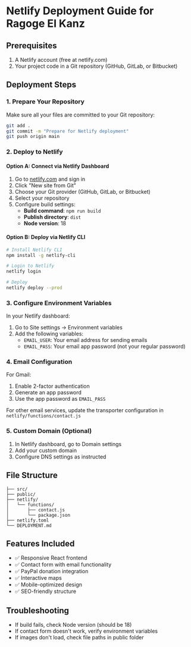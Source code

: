 # Netlify Deployment Guide for Ragoge El Kanz

## Prerequisites
1. A Netlify account (free at netlify.com)
2. Your project code in a Git repository (GitHub, GitLab, or Bitbucket)

## Deployment Steps

### 1. Prepare Your Repository
Make sure all your files are committed to your Git repository:
```bash
git add .
git commit -m "Prepare for Netlify deployment"
git push origin main
```

### 2. Deploy to Netlify

#### Option A: Connect via Netlify Dashboard
1. Go to [netlify.com](https://netlify.com) and sign in
2. Click "New site from Git"
3. Choose your Git provider (GitHub, GitLab, or Bitbucket)
4. Select your repository
5. Configure build settings:
   - **Build command**: `npm run build`
   - **Publish directory**: `dist`
   - **Node version**: 18

#### Option B: Deploy via Netlify CLI
```bash
# Install Netlify CLI
npm install -g netlify-cli

# Login to Netlify
netlify login

# Deploy
netlify deploy --prod
```

### 3. Configure Environment Variables
In your Netlify dashboard:
1. Go to Site settings → Environment variables
2. Add the following variables:
   - `EMAIL_USER`: Your email address for sending emails
   - `EMAIL_PASS`: Your email app password (not your regular password)

### 4. Email Configuration
For Gmail:
1. Enable 2-factor authentication
2. Generate an app password
3. Use the app password as `EMAIL_PASS`

For other email services, update the transporter configuration in `netlify/functions/contact.js`

### 5. Custom Domain (Optional)
1. In Netlify dashboard, go to Domain settings
2. Add your custom domain
3. Configure DNS settings as instructed

## File Structure
```
├── src/
├── public/
├── netlify/
│   └── functions/
│       ├── contact.js
│       └── package.json
├── netlify.toml
└── DEPLOYMENT.md
```

## Features Included
- ✅ Responsive React frontend
- ✅ Contact form with email functionality
- ✅ PayPal donation integration
- ✅ Interactive maps
- ✅ Mobile-optimized design
- ✅ SEO-friendly structure

## Troubleshooting
- If build fails, check Node version (should be 18)
- If contact form doesn't work, verify environment variables
- If images don't load, check file paths in public folder
